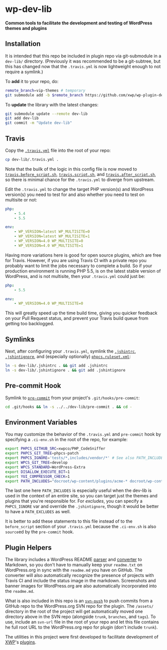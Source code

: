 wp-dev-lib
==========

**Common tools to facilitate the development and testing of WordPress themes and plugins**

## Installation

It is intended that this repo be included in plugin repo via git-submodule in a `dev-lib/` directory. (Previously it was recommended to be a git-subtree, but this has changed now that the `.travis.yml` is now lightweight enough to not require a symlink.)

To **add** it to your repo, do:

```bash
remote_branch=vip-themes # temporary
git submodule add -b $remote_branch https://github.com/xwp/wp-plugin-dev-lib.git dev-lib
```

To **update** the library with the latest changes:

```bash
git submodule update --remote dev-lib
git add dev-lib
git commit -m "Update dev-lib"
```

## Travis

Copy the [`.travis.yml`](.travis.yml) file into the root of your repo:

```bash
cp dev-lib/.travis.yml .
```

Note that the builk of the logic in this config file is now moved to [`travis.before_script.sh`](travis.before_script.sh), [`travis.script.sh`](travis.script.sh), and [`travis.after_script.sh`](travis.after_script.sh), so there is minimal chance for the `.travis.yml` to diverge from upstream.

Edit the `.travis.yml` to change the target PHP version(s) and WordPress version(s) you need to test for and also whether you need to test on multisite or not:

```yml
php:
    - 5.4
    - 5.5

env:
    - WP_VERSION=latest WP_MULTISITE=0
    - WP_VERSION=latest WP_MULTISITE=1
    - WP_VERSION=4.0 WP_MULTISITE=0
    - WP_VERSION=4.0 WP_MULTISITE=1
```

Having more variations here is good for open source plugins, which are free for Travis. However, if you are using Travis CI with a private repo you probably want to limit the jobs necessary to complete a build. So if your production environment is running PHP 5.5, is on the latest stable version of WordPress, and is not multisite, then your `.travis.yml` could just be:

```yml
php:
    - 5.5

env:
    - WP_VERSION=4.0 WP_MULTISITE=0
```

This will greatly speed up the time build time, giving you quicker feedback on your Pull Request status, and prevent your Travis build queue from getting too backlogged.

## Symlinks

Next, after configuring your `.travis.yml`, symlink the [`.jshintrc`](.jshint), [`.jshintignore`](.jshintignore), and (especially optionally) [`phpcs.ruleset.xml`](phpcs.ruleset.xml):

```bash
ln -s dev-lib/.jshintrc . && git add .jshintrc
ln -s dev-lib/.jshintignore . && git add .jshintignore
```

## Pre-commit Hook

Symlink to [`pre-commit`](pre-commit) from your project's `.git/hooks/pre-commit`:

```bash
cd .git/hooks && ln -s ../../dev-lib/pre-commit . && cd -
```

## Environment Variables

You may customize the behavior of the `.travis.yml` and `pre-commit` hook by
specifying a `.ci-env.sh` in the root of the repo, for example:

```bash
export PHPCS_GITHUB_SRC=xwpco/PHP_CodeSniffer
export PHPCS_GIT_TREE=phpcs-patch
export PHPCS_IGNORE='tests/*,includes/vendor/*' # See also PATH_INCLUDES below
export WPCS_GIT_TREE=develop
export WPCS_STANDARD=WordPress-Extra
export DISALLOW_EXECUTE_BIT=1
export YUI_COMPRESSOR_CHECK=1
export PATH_INCLUDES="docroot/wp-content/plugins/acme-* docroot/wp-content/themes/acme-*"
```

The last one here `PATH_INCLUDES` is especially useful when the dev-lib is used in the context of an entire site, so you can target just the themes and plugins that you're responsible for. For *excludes*, you can specify a `PHPCS_IGNORE` var and override the `.jshintignore`, though it would be better to have a `PATH_EXCLUDES` as well.

It is better to add these statements to this file instead of to the `before_script` section of your `.travis.yml` because the `.ci-env.sh` is also `source`ed by the `pre-commit` hook.

## Plugin Helpers

The library includes a WordPress README [parser](class-wordpress-readme-parser.php) and [converter](generate-markdown-readme) to Markdown, so you don't have to manually keep your `readme.txt` on WordPress.org in sync with the `readme.md` you have on GitHub. The converter will also automatically recognize the presence of projects with Travis CI and include the status image in the markdown. Screenshots and banner images for WordPress.org are also automatically incorporated into the `readme.md`.

What is also included in this repo is an [`svn-push`](svn-push) to push commits from a GitHub repo to the WordPress.org SVN repo for the plugin. The `/assets/` directory in the root of the project will get automatically moved one directory above in the SVN repo (alongside `trunk`, `branches`, and `tags`). To use, include an `svn-url` file in the root of your repo and let this file contains he full root URL to the WordPress.org repo for plugin (don't include `trunk`).

The utilities in this project were first developed to facilitate development of [XWP](https://xwp.co/)'s [plugins](https://profiles.wordpress.org/xwp/).
